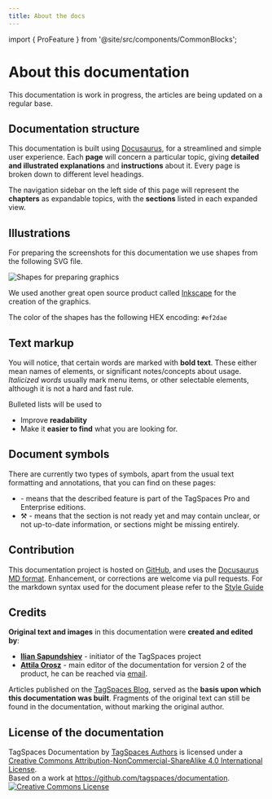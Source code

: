 ```yaml
---
title: About the docs
---
```


import { ProFeature } from '@site/src/components/CommonBlocks';

# About this documentation

This documentation is work in progress, the articles are being updated on a regular base.

<!-- You can download version of the documentation as PDF files:

- Documentation for TagSpaces v3 as [PDF](/pdf/tagspaces-manual-v3.pdf)
- Documentation for TagSpaces v2 as [PDF](/pdf/tagspaces-manual-v2.pdf) -->

## Documentation structure

This documentation is built using [Docusaurus](https://docusaurus.io/), for a streamlined and simple user experience. Each **page** will concern a particular topic, giving **detailed and illustrated explanations** and **instructions** about it. Every page is broken down to different level headings.

The navigation sidebar on the left side of this page will represent the **chapters** as expandable topics, with the **sections** listed in each expanded view.

## Illustrations

For preparing the screenshots for this documentation we use shapes from the following SVG file.

![Shapes for preparing graphics](/media/inkscape-shapes.svg)

We used another great open source product called [Inkscape](https://inkscape.org/) for the creation of the graphics.

The color of the shapes has the following HEX encoding: `#ef2dae`

<!-- Much effort had gone into visually illustrating the documentation, so that you can instantly find what you are looking for, or what is being described in words. Most illustrations will feature some sort of annotation. For example if a **visible element** of the User Interface is discussed, a **neon-green rectangle around an element** will mark its location on the illustrating image.

![](/media/introduction-main-screen.png)

When there are multiple elements discussed in the same paragraph, the illustrations will be further annotated with numbers, like on the image below while the corresponding numbers will be included in the text, after each element was first mentioned. For example the following image illustrates the structure of the navigation sidebar, with **major parts** (**1**) showing as unselectable titles, expandable **page titles** (**2**) will hold major **section titles** (**3**), both of which are clickable. Clicking page titles will open the corresponding page, while clicking section titles will open the page and scroll down to the start of the selected section.

> **Note to contributors:** When you annotate illustrations please use a rounded edge rectangle, with the following properties:

- **20 px radius** for the rounded corners
- **#1ccd9c color**
- **3-6px line width**, depending on image size (larger images can use thicker lines)
  Additionally, please use a **28pt font size** for numbering with a basic **sans font**. -->

## Text markup

You will notice, that certain words are marked with **bold text**. These either mean names of elements, or significant notes/concepts about usage. _Italicized words_ usually mark menu items, or other selectable elements, although it is not a hard and fast rule.

Bulleted lists will be used to

- Improve **readability**
- Make it **easier to find** what you are looking for.

## Document symbols

There are currently two types of symbols, apart from the usual text formatting and annotations, that you can find on these pages:

- <ProFeature /> - means that the described feature is part of the TagSpaces Pro and Enterprise editions.
- ⚒ - means that the section is not ready yet and may contain unclear, or not up-to-date information, or sections might be missing entirely.

## Contribution

This documentation project is hosted on [GitHub](https://github.com/tagspaces/documentation), and uses the [Docusaurus MD format](https://docusaurus.io/). Enhancement, or corrections are welcome via pull requests. For the markdown syntax used for the document please refer to the [Style Guide](writehelp)

## Credits

**Original text and images** in this documentation were **created and edited by**:

- [**Ilian Sapundshiev**](https://www.ilian.me) - initiator of the TagSpaces project
- [**Attila Orosz**](https://www.linkedin.com/in/attila-orosz-43832114) - main editor of the documentation for version 2 of the product, he can be reached via [email](mailto:attila.orosz@mail.com).

Articles published on the [TagSpaces Blog](https://www.tagspaces.org/blog/), served as the **basis upon which this documentation was built**. Fragments of the original text can still be found in the documentation, without marking the original author.

## License of the documentation

<span property="dct:title">TagSpaces Documentation</span> by <a href="http://tagspaces.org" property="cc:attributionName" rel="cc:attributionURL">TagSpaces Authors</a> is licensed under a <a rel="license" href="http://creativecommons.org/licenses/by-nc-sa/4.0/">Creative Commons Attribution-NonCommercial-ShareAlike 4.0 International License</a>.<br />Based on a work at <a href="https://github.com/tagspaces/documentation" rel="dct:source">https://github.com/tagspaces/documentation</a>.
<br />
<a rel="license" href="http://creativecommons.org/licenses/by-nc-sa/4.0/"><img alt="Creative Commons License" src="/media/creativecommon.png" /></a>

